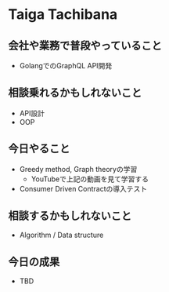 # Taiga Tachibana

## 会社や業務で普段やっていること

- GolangでのGraphQL API開発

## 相談乗れるかもしれないこと

- API設計
- OOP

## 今日やること

- Greedy method, Graph theoryの学習
  - YouTubeで上記の動画を見て学習する
- Consumer Driven Contractの導入テスト

## 相談するかもしれないこと

- Algorithm / Data structure

## 今日の成果

- TBD
